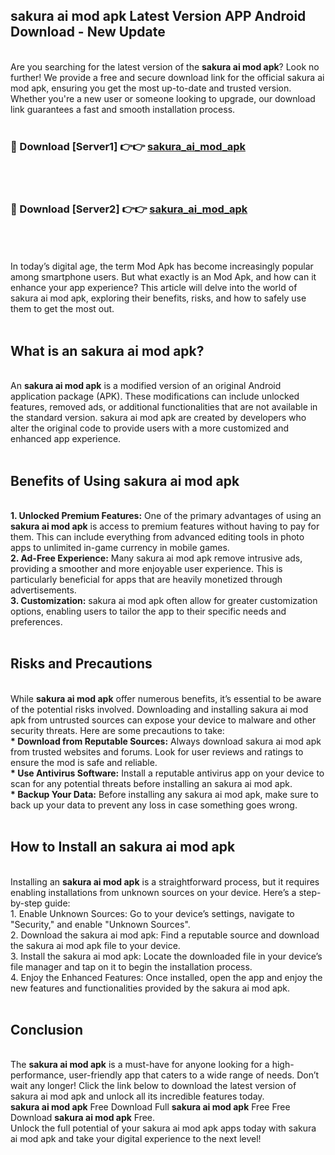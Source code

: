 ## sakura ai mod apk Latest Version APP Android Download - New Update
<br>
Are you searching for the latest version of the <strong>sakura ai mod apk</strong>? Look no further! We provide a free and secure download link for the official sakura ai mod apk, ensuring you get the most up-to-date and trusted version. Whether you're a new user or someone looking to upgrade, our download link guarantees a fast and smooth installation process.
<br>
<br>
<h3>🔴 Download [Server1] 👉👉 <a href="https://modyolo.store/sakura+ai+mod+apk">sakura_ai_mod_apk</a></h3><br>
<br>
<h3>🔴 Download [Server2] 👉👉 <a href="https://modyolo.store/sakura+ai+mod+apk">sakura_ai_mod_apk</a></h3><br>
<br>
<br>
In today’s digital age, the term Mod Apk has become increasingly popular among smartphone users. But what exactly is an Mod Apk, and how can it enhance your app experience? This article will delve into the world of sakura ai mod apk, exploring their benefits, risks, and how to safely use them to get the most out.
<br>
<br>
<h2>What is an sakura ai mod apk?</h2>
<br>
An <strong>sakura ai mod apk</strong> is a modified version of an original Android application package (APK). These modifications can include unlocked features, removed ads, or additional functionalities that are not available in the standard version. sakura ai mod apk are created by developers who alter the original code to provide users with a more customized and enhanced app experience.
<br>
<br>
<h2>Benefits of Using sakura ai mod apk</h2>
<br>
<strong> 1. Unlocked Premium Features:</strong> One of the primary advantages of using an <strong>sakura ai mod apk</strong> is access to premium features without having to pay for them. This can include everything from advanced editing tools in photo apps to unlimited in-game currency in mobile games.
<br>
<strong> 2. Ad-Free Experience:</strong> Many sakura ai mod apk remove intrusive ads, providing a smoother and more enjoyable user experience. This is particularly beneficial for apps that are heavily monetized through advertisements.
<br>
<strong> 3. Customization:</strong> sakura ai mod apk often allow for greater customization options, enabling users to tailor the app to their specific needs and preferences.
<br>
<br>
<h2>Risks and Precautions</h2>
<br>
While <strong>sakura ai mod apk</strong> offer numerous benefits, it’s essential to be aware of the potential risks involved. Downloading and installing sakura ai mod apk from untrusted sources can expose your device to malware and other security threats. Here are some precautions to take:
<br>
<strong> * Download from Reputable Sources:</strong> Always download sakura ai mod apk from trusted websites and forums. Look for user reviews and ratings to ensure the mod is safe and reliable.
<br>
<strong> * Use Antivirus Software:</strong> Install a reputable antivirus app on your device to scan for any potential threats before installing an sakura ai mod apk.
<br>
<strong> * Backup Your Data:</strong> Before installing any sakura ai mod apk, make sure to back up your data to prevent any loss in case something goes wrong.
<br>
<br>
<h2>How to Install an sakura ai mod apk</h2>
<br>
Installing an <strong>sakura ai mod apk</strong> is a straightforward process, but it requires enabling installations from unknown sources on your device. Here’s a step-by-step guide:
<br>
 1. Enable Unknown Sources: Go to your device’s settings, navigate to "Security," and enable "Unknown Sources".
<br>
 2. Download the sakura ai mod apk: Find a reputable source and download the sakura ai mod apk file to your device.
<br>
 3. Install the sakura ai mod apk: Locate the downloaded file in your device’s file manager and tap on it to begin the installation process.
<br>
 4. Enjoy the Enhanced Features: Once installed, open the app and enjoy the new features and functionalities provided by the sakura ai mod apk.
<br>
<br>
<h2><strong>Conclusion</strong></h2>
<br>
The <strong>sakura ai mod apk</strong> is a must-have for anyone looking for a high-performance, user-friendly app that caters to a wide range of needs. Don’t wait any longer! Click the link below to download the latest version of sakura ai mod apk and unlock all its incredible features today.
<br>
<strong>sakura ai mod apk</strong> Free Download Full <strong>sakura ai mod apk</strong> Free Free Download <strong>sakura ai mod apk</strong> Free.
<br>
Unlock the full potential of your sakura ai mod apk apps today with sakura ai mod apk and take your digital experience to the next level!